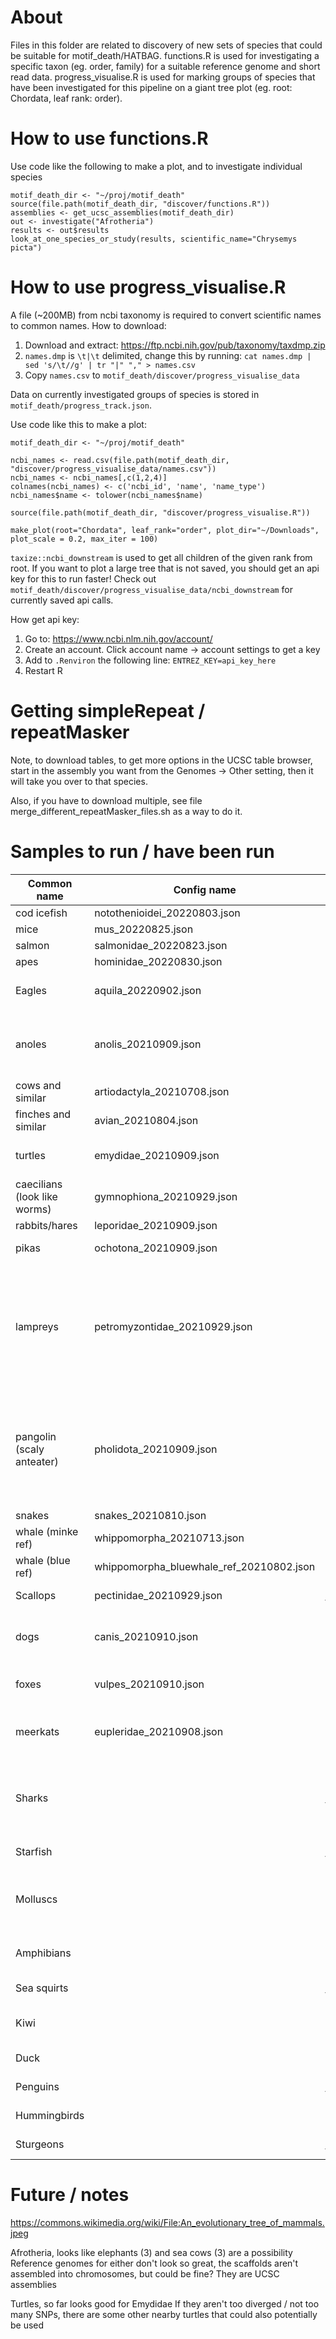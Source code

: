 About
=====

Files in this folder are related to discovery of new sets of species that could be suitable for motif_death/HATBAG. functions.R is used for investigating a specific taxon (eg. order, family) for a suitable reference genome and short read data. progress_visualise.R is used for marking groups of species that have been investigated for this pipeline on a giant tree plot (eg. root: Chordata, leaf rank: order). 

How to use functions.R
======================

Use code like the following to make a plot, and to investigate individual species
```
motif_death_dir <- "~/proj/motif_death"
source(file.path(motif_death_dir, "discover/functions.R"))
assemblies <- get_ucsc_assemblies(motif_death_dir)
out <- investigate("Afrotheria")
results <- out$results
look_at_one_species_or_study(results, scientific_name="Chrysemys picta")
```

How to use progress_visualise.R
================================

A file (~200MB) from ncbi taxonomy is required to convert scientific names to common names. How to download:

1. Download and extract: https://ftp.ncbi.nih.gov/pub/taxonomy/taxdmp.zip
2. `names.dmp` is `\t|\t` delimited, change this by running: `cat names.dmp | sed 's/\t//g' | tr "|" "," > names.csv`
3. Copy `names.csv` to `motif_death/discover/progress_visualise_data`

Data on currently investigated groups of species is stored in `motif_death/progress_track.json`. 

Use code like this to make a plot:

```
motif_death_dir <- "~/proj/motif_death"

ncbi_names <- read.csv(file.path(motif_death_dir, "discover/progress_visualise_data/names.csv"))
ncbi_names <- ncbi_names[,c(1,2,4)]
colnames(ncbi_names) <- c('ncbi_id', 'name', 'name_type')
ncbi_names$name <- tolower(ncbi_names$name)

source(file.path(motif_death_dir, "discover/progress_visualise.R"))

make_plot(root="Chordata", leaf_rank="order", plot_dir="~/Downloads", plot_scale = 0.2, max_iter = 100)
```

`taxize::ncbi_downstream` is used to get all children of the given rank from root. If you want to plot a large tree that is not saved, you should get an api key for this to run faster! Check out `motif_death/discover/progress_visualise_data/ncbi_downstream` for currently saved api calls.

How get api key:

1. Go to: https://www.ncbi.nlm.nih.gov/account/
2. Create an account. Click account name -> account settings to get a key
4. Add to `.Renviron` the following line: `ENTREZ_KEY=api_key_here`
5. Restart R

Getting simpleRepeat / repeatMasker
===================================

Note, to download tables, to get more options in the UCSC table browser, start in the assembly you want from the Genomes -> Other setting, then it will take you over to that species.

Also, if you have to download multiple, see file merge_different_repeatMasker_files.sh as a way to do it.

Samples to run / have been run
==============================

<!--- marker -->
| Common name | Config name | Status | Notes |
|-|-|-|-|
| cod icefish | notothenioidei_20220803.json | running | Richard running, have an error 0 significant k-mers |
| mice | mus_20220825.json | running | Richard running, Famulus 8x coverage |
| salmon | salmonidae_20220823.json | not run |  |
| apes | hominidae_20220830.json | not run |  |
| Eagles | aquila_20220902.json | not run | Four species: Heliaca, [chrysaetos canadensis, chrysaetos chrysaetos], spilogaster, heliaca outgroup. Looks great though divergence a tad high? Up to 6% |
| anoles | anolis_20210909.json | unsure | looks good, should be enough I hope. Tried to get SceUnd_v1.1 to work, but not sure if occidentalis is enough Sceloporus grammicus, NO Sceloporus occidentalis, Maybe Sceloporus tristichus, yes Sceloporus undulatus, yes |
| cows and similar | artiodactyla_20210708.json | unsure |  |
| finches and similar | avian_20210804.json | unsure |  |
| turtles | emydidae_20210909.json | unsure | nothing else looked good. if these turtles aren't doo distantly related, there are more than can be added (Emys, Terrapene, Actinemys) |
| caecilians (look like worms) | gymnophiona_20210929.json | unsure | 3 available, all VGP refs, not sure if will work, not sure about divergence |
| rabbits/hares | leporidae_20210909.json | unsure | looks great |
| pikas | ochotona_20210909.json | unsure | only using Illumina data. samples are from two phyla, use as outgroups to each other |
| lampreys | petromyzontidae_20210929.json | unsure | Keyword: Petromyzontiformes. Four possibilities, can make a tree from 3 of them (the other not enough data). Quite possibly the sea lamprey is too far diverged against the others, but we'll see. Sea lamprey, Petromyzon marinus, PRJNA385973, SRR5535434 (which is blood not sperm) (ref genome) Brook lamprey,Lampetra planeri, PRJNA420358, SRR6329407, looks good Far Eastern Brook Lamprey, Lethenteron reissneri, PRJNA558325, SRR9964061 Lethenteron camtschaticum - NO - not enough + is testis looks |
| pangolin (scaly anteater) | pholidota_20210909.json | unsure | So these below work, but the reference genome looks too discontinuous for this approach to work at this time: chinese pangolin, Manis pentadactyla, PRJNA529540, SRR9018595 (outgroup) Indian pangolin, Manis crassicaudata, PRJNA490788, SRR7874732 sunda pangolin, Manis javanica, PRJNA529540, SRR9018632. There is a good sample Phataginus tricuspis but this looks too far diverged https://www.pangolinsg.org/wp-content/uploads/sites/4/2018/04/Screenshot-7.png |
| snakes | snakes_20210810.json | unsure |  |
| whale (minke ref) | whippomorpha_20210713.json | unsure |  |
| whale (blue ref) | whippomorpha_bluewhale_ref_20210802.json | unsure |  |
| Scallops | pectinidae_20210929.json | run failed | 4X coverage for bay scallop. Too diverged (~6-8%), and there are no other feasible scallops available. |
| dogs | canis_20210910.json | unsure | name should somehow be Cerdocyonina and Canina, but cannot get unique any better vs foxes. coverage OK though andean fox and dhole low at about 10 to 15 X coverage, could be worth adding more for a re-run |
| foxes | vulpes_20210910.json | run success | not much loss signal, wide AT to GC, likely like dogs which do not have PRDM9 and have recombination localize at promoters |
| meerkats | eupleridae_20210908.json | unsure | config made by Jhamat, I think? Also should probably be called Viverroidea. Note if this doesn't look good at the start, remove the hyaenidae species, and re-run with just fossa as the outgroup |
| Sharks |  | not feasible | Can't find anything obvious that works. Many sets of 3-5 species identified. However divergence very high between them (e.g. great white shark vs whale shark), and within sets of 3, can't find compatible high quality reference genome, AND 3 or more sets of high quality Illumina non-GAII sequences. Maybe in a few more years. |
| Starfish |  | not feasible | Genome probably too small at less than 400 Mbp |
| Molluscs |  |  | Worth considering octopuses, as well as oysters, they look viable. For octoposes, in particular https://www.ncbi.nlm.nih.gov/assembly/GCF_006345805.1 ASM634580v1 Muusoctopus leioderma Octopus rubescens Octopus bimaculoides Octopus vulgaris. |
| Amphibians |  |  | Can't easily get Xenopus or Rana to work (not enough / too diverged), same with toad (bufo) Couldn't obviously get caecilians to work either! |
| Sea squirts |  | not feasible | Only reference is small - 100MB |
| Kiwi |  | not run | Have a 4000 scaffold assembly, 1GB. The phylogenetic tree looks really nice and clean though, we can take 4 different kiwis. |
| Duck |  | not run | Tufted duck ref, divergence at 20M years might be a bit high |
| Penguins |  | not feasible | Only 2 scaffold refs, 10k and 20k scaffolds respectively |
| Hummingbirds |  | not run | Was unsure but worth having another look. Ref - anna's hummingbird. |
| Sturgeons |  | not feasible | Not enough data (Sep 2022). |
<!--- marker -->

Future / notes
==============


https://commons.wikimedia.org/wiki/File:An_evolutionary_tree_of_mammals.jpeg

Afrotheria, looks like elephants (3) and sea cows (3) are a possibility
Reference genomes for either don't look so great, the scaffolds aren't assembled into chromosomes, but could be fine? They are UCSC assemblies


Turtles, so far looks good for Emydidae
If they aren't too diverged / not too many SNPs, there are some other nearby turtles that could also potentially be used













